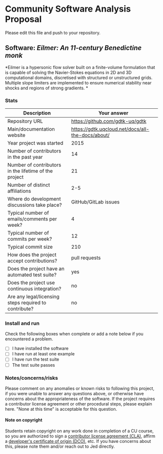 # Community Software Analysis Proposal
Please edit this file and push to your repository.

## Software: *Eilmer: An 11-century Benedictine monk*

*Eilmer is a hypersonic flow solver built on a finite-volume formulation that is capable of solving the Navier-Stokes equations in 2D and 3D computational domains, discretised with structured or unstructured grids. Multiple slope limiters are implemented to ensure numerical stability near shocks and regions of strong gradients. *

### Stats

| Description | Your answer |
|---------|-----------|
| Repository URL |https://github.com/gdtk-uq/gdtk|
| Main/documentation website |https://gdtk.uqcloud.net/docs/all-the-docs/about/|
| Year project was started |2015|
| Number of contributors in the past year | 14 |
| Number of contributors in the lifetime of the project |21|
| Number of distinct affiliations |2-5|
| Where do development discussions take place? |GitHub/GitLab issues|
| Typical number of emails/comments per week? |4|
| Typical number of commits per week? |12|
| Typical commit size | 210 |
| How does the project accept contributions? | pull requests|
| Does the project have an automated test suite? | yes|
| Does the project use continuous integration? | no |
| Are any legal/licensing steps required to contribute? | no|

### Install and run

Check the following boxes when complete or add a note below if you
encountered a problem.

- [ ] I have installed the software
- [ ] I have run at least one example
- [ ] I have run the test suite
- [ ] The test suite passes

### Notes/concerns/risks

Please comment on any anomalies or known risks to following this
project, if you were unable to answer any questions above, or
otherwise have concerns about the appropriateness of the software.  If
the project requires a contributor license agreement or other
procedural steps, please explain here.  "None at this time" is
acceptable for this question.

#### Note on copyright
Students retain copyright on any work done in completion of a CU
course, so you are authorized to sign a [contributor license
agreement (CLA)](https://en.wikipedia.org/wiki/Contributor_License_Agreement),
affirm a [developer's certificate of
origin (DCO)](https://en.wikipedia.org/wiki/Developer_Certificate_of_Origin),
etc.  If you have concerns about this, please note them and/or reach
out to Jed directly.
